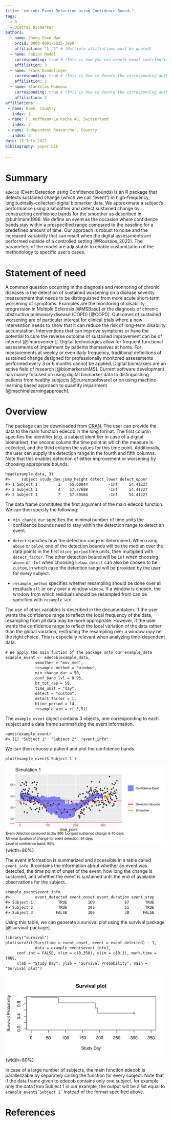 ```yaml
---
title: 'edecob: Event Detection using Confidence Bounds'
tags:
  - R
  - Digital Biomarker
authors:
  - name: Zheng Chen Man
    orcid: 0000-0001-5025-3960
    affiliation: "1, 2" # (Multiple affiliations must be quoted)
  - name: Fabian Model
    corresponding: true # (This is how you can denote equal contributions between multiple authors)
    affiliation: 3
  - name: Frank Dondelinger
    corresponding: true # (This is how to denote the corresponding author)
    affiliation: 3
  - name: Stanislas Hubeaux
    corresponding: true # (This is how to denote the corresponding author)
    affiliation: 2
affiliations:
 - name: Name, Country
   index: 1
 - name: F. Hoffmann-La Roche AG, Switzerland
   index: 2
 - name: Independent Researcher, Country
   index: 3
date: 15 July 2022
bibliography: paper.bib

---
```


# Summary

`edecob` (Event Detection using Confidence Bounds) is an R package that detects sustained change (which we call “event”) in high-frequency, longitudinally-collected-digital biomarker data. We approximate a subject’s performance using a smoother and detect sustained change by constructing confidence bands for the smoother as described in @buhlmann1998. We define an event as the occasion where confidence bands stay within a prespecified range compared to the baseline for a predefined amount of time. Our approach is robust to noise and the increased variability that can result when the digital assessments are performed outside of a controlled setting [@Roussos_2022]. The parameters of the model are adjustable to enable customization of the methodology to specific user’s cases. 

# Statement of need

A common question occurring in the diagnosis and monitoring of chronic diseases is the detection of sustained worsening on a disease severity measurement that needs to be distinguished from more acute short-term worsening of symptoms. Examples are the monitoring of disability progression in Multiple Sclerosis [@MSBase] or the diagnosis of chronic obstructive pulmonary disease (COPD) [@COPD]. Outcomes of sustained worsening are of particular interest for clinical trials where a new intervention needs to show that it can reduce the risk of long-term disability accumulation. Interventions that can improve symptoms or have the potential to cure the reverse outcome of sustained improvement can be of interest [@improvement].
Digital technologies allow for frequent functional assessments of impairment by patients themselves at home. For measurements at weekly or even daily frequency, traditional definitions of sustained change designed for professionally monitored assessments performed every 3 or 6 months cannot be applied. Digital biomarkers are an active field of research [@biomarkersinMS]. Current software development has mainly focused on using digital biomarker data to distinguishing patients from healthy subjects [@currentsoftware] or on using machine-learning based approach to quantify impairment [@machinelearningapproach].


# Overview

The package can be downloaded from [CRAN](https://CRAN.R-project.org/package=edecob). The user can provide the data to the main function edecob in the long format. The first column specifies the identifier (e.g. a subject identifier in case of a digital biomarker), the second column the time point at which the measure is collected, and the third column the values for this time point. Additionally, the user can supply the detection range in the fourth and fifth columns. Note that this enables detection of either improvement or worsening by choosing appropriate bounds.

```
head(example_data, 3)
#>     subject study_day jump_height detect_lower detect_upper
#> 1 Subject 1         1    55.60844         -Inf     54.41227
#> 2 Subject 1         4    57.77688         -Inf     54.41227
#> 3 Subject 1         7    57.59584         -Inf     54.41227
```

The data frame constitutes the first argument of the main edecob function. We can then specify the following:

* `min_change_dur` specifies the minimal number of time units the confidence bounds need to stay within the detection range to detect an event.

* `detect` specifies how the detection range is determined. When using `above` or `below`, one of the detection bounds will be the median over the data points in the first `bline_period` time units, then multiplied with `detect_factor`. The other detection bound will be `Inf` when choosing `above` or `-Inf` when choosing `below`. `detect` can also be chosen to be `custom`, in which case the detection range will be provided by the user for every subject.

* `resample_method` specifies whether resampling should be done over all residuals `all` or only over a window `window`. If a window is chosen, the window from which residuals should be resampled from can be specified with `resample_win`.

The use of other variables is described in the documentation. If the user wants the confidence range to reflect the local frequency of the data, resampling from all data may be more appropriate. However, if the user wants the confidence range to reflect the local variation of the data rather than the global variation, restricting the resampling over a window may be the right choice. This is especially relevant when analyzing time-dependent data.
```
# We apply the main fuction of the package onto our example_data
example_event <- edecob(example_data, 
			 smoother = "mov_med",
			 resample_method = "window",
			 min_change_dur = 50,
			 conf_band_lvl = 0.95,
			 bt_tot_rep = 50,
			 time_unit = "day",
			 detect = "custom",
			 detect_factor = 1,
             bline_period = 14,
			 resample_win = c(-5,5))
```
The `example_event` object contains 3 objects, one corresponding to each subject and a data frame summarizing the event information.
```
names(example_event)
#> [1] "Subject 1"  "Subject 2"  "event_info"
```
We can then choose a patient and plot the confidence bands.

```
plot(example_event$`Subject 1`)
```
![A plot generated using simulated data. The confidence band of the smoother is used to detect events. If the confidence bands stay within the detection bounds for a prespecified amount of time, an event will be detected. \label{fig:plot}](plot.png){width=80%}

The event information is summarized and accessible in a table called `event_info`. It contains the information about whether an event was detected, the time point of onset of the event, how long the change is sustained, and whether the event is sustained until the end of available observations for the subject.

```
example_event$event_info
#>           event_detected event_onset event_duration event_stop
#> Subject 1           TRUE         169             87       TRUE
#> Subject 2           TRUE         205             51       TRUE
#> Subject 3          FALSE         306             38      FALSE
```

Using this table, we can generate a survival plot using the survival package [@survival-package].

```
library("survival")
plot(survfit(Surv(time = event_onset, event = event_detected) ~ 1,
             data = example_event$event_info),
     conf.int = FALSE, xlim = c(0,350), ylim = c(0,1), mark.time = TRUE,
     xlab = "Study Day", ylab = "Survival Probability", main = "Survival plot")
```

![The survival plot generated using the code above.\label{fig:survplot}](survplot.png){width=80%}

In case of a large number of subjects, the main function edecob is parallelizable by separately calling the function for every subject. Note that if the data frame given to edecob contains only one subject, for example only the data from Subject 1 in our example, the output will be a list equal to `` example_event$`Subject 1` `` instead of the format specified above.

# References
